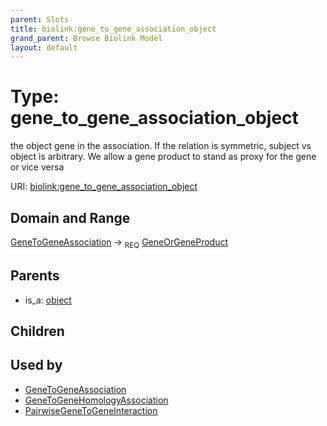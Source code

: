 ```yaml
---
parent: Slots
title: biolink:gene_to_gene_association_object
grand_parent: Browse Biolink Model
layout: default
---
```


# Type: gene_to_gene_association_object


the object gene in the association. If the relation is symmetric, subject vs object is arbitrary. We allow a gene product to stand as proxy for the gene or vice versa

URI: [biolink:gene_to_gene_association_object](https://w3id.org/biolink/vocab/gene_to_gene_association_object)

## Domain and Range

[GeneToGeneAssociation](GeneToGeneAssociation.md) ->  <sub>REQ</sub> [GeneOrGeneProduct](GeneOrGeneProduct.md)

## Parents

 *  is_a: [object](object.md)

## Children


## Used by

 * [GeneToGeneAssociation](GeneToGeneAssociation.md)
 * [GeneToGeneHomologyAssociation](GeneToGeneHomologyAssociation.md)
 * [PairwiseGeneToGeneInteraction](PairwiseGeneToGeneInteraction.md)
